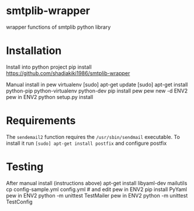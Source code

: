 # smtplib-wrapper
wrapper functions of smtplib python library

# Installation
Install into python project
    pip install https://github.com/shadiakiki1986/smtplib-wrapper

Manual install in pew virtualenv
    [sudo] apt-get update
    [sudo] apt-get install python-pip python-virtualenv python-dev
    pip install pew
    pew new -d ENV2
    pew in ENV2 python setup.py install

# Requirements
The `sendemail2` function requires the `/usr/sbin/sendmail` executable.
To install it run `[sudo] apt-get install postfix` and configure postfix

# Testing
After manual install (instructions above)
    apt-get install libyaml-dev mailutils
    cp config-sample.yml config.yml # and edit
    pew in ENV2 pip install PyYaml
    pew in ENV2 python -m unittest TestMailer
    pew in ENV2 python -m unittest TestConfig

